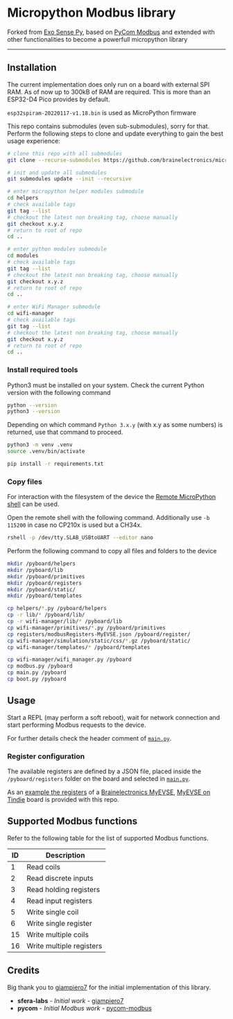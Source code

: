 # Micropython Modbus library

Forked from [Exo Sense Py][ref-sferalabs-exo-sense], based on
[PyCom Modbus][ref-pycom-modbus] and extended with other functionalities to
become a powerfull micropython library

---------------

## Installation

The current implementation does only run on a board with external SPI RAM. As
of now up to 300kB of RAM are required. This is more than an ESP32-D4 Pico
provides by default.

`esp32spiram-20220117-v1.18.bin` is used as MicroPython firmware

This repo contains submodules (even sub-submodules), sorry for that.
Perform the following steps to clone and update everything to gain the best
usage experience:

```bash
# clone this repo with all submodules
git clone --recurse-submodules https://github.com/brainelectronics/micropython-modbus.git

# init and update all submodules
git submodules update --init --recursive

# enter micropython helper modules submodule
cd helpers
# check available tags
git tag --list
# checkout the latest non breaking tag, choose manually
git checkout x.y.z
# return to root of repo
cd ..

# enter python modules submodule
cd modules
# check available tags
git tag --list
# checkout the latest non breaking tag, choose manually
git checkout x.y.z
# return to root of repo
cd ..

# enter WiFi Manager submodule
cd wifi-manager
# check available tags
git tag --list
# checkout the latest non breaking tag, choose manually
git checkout x.y.z
# return to root of repo
cd ..
```

### Install required tools

Python3 must be installed on your system. Check the current Python version
with the following command

```bash
python --version
python3 --version
```

Depending on which command `Python 3.x.y` (with x.y as some numbers) is
returned, use that command to proceed.

```bash
python3 -m venv .venv
source .venv/bin/activate

pip install -r requirements.txt
```

### Copy files

For interaction with the filesystem of the device the
[Remote MicroPython shell][ref-remote-upy-shell] can be used.

Open the remote shell with the following command. Additionally use `-b 115200`
in case no CP210x is used but a CH34x.

```bash
rshell -p /dev/tty.SLAB_USBtoUART --editor nano
```

Perform the following command to copy all files and folders to the device

```bash
mkdir /pyboard/helpers
mkdir /pyboard/lib
mkdir /pyboard/primitives
mkdir /pyboard/registers
mkdir /pyboard/static/
mkdir /pyboard/templates

cp helpers/*.py /pyboard/helpers
cp -r lib/* /pyboard/lib/
cp -r wifi-manager/lib/* /pyboard/lib
cp wifi-manager/primitives/*.py /pyboard/primitives
cp registers/modbusRegisters-MyEVSE.json /pyboard/register/
cp wifi-manager/simulation/static/css/*.gz /pyboard/static/
cp wifi-manager/templates/* /pyboard/templates

cp wifi-manager/wifi_manager.py /pyboard
cp modbus.py /pyboard
cp main.py /pyboard
cp boot.py /pyboard
```

<!--
#### uPIP

Connect to the device, setup the WiFi connection as recommended and install
this package with the following two lines

```python
# WiFi connection must be established before of course
import upip
upip.install('micropython-modbus')
```

[Micropython lib README](https://github.com/micropython/micropython-lib/blob/3c383f6d2864a4b39bbe4ceb2ae8f29b519c9afe/README.md)

    For example, to add collections.defaultdict, copy collections/collections/__init__.py and collections.defaultdict/collections/defaultdict.py to a directory named lib/collections on your device.

[Micropython PyPI packaging guidelines](https://github.com/micropython/micropython/issues/413)
-->

## Usage

Start a REPL (may perform a soft reboot), wait for network connection and
start performing Modbus requests to the device.

For further details check the header comment of [`main.py`](main.py).

<!--
### Device configuration

All configuration parameters are in the [config.py](config/config.py) file.

To access this file on the module join its WiFi network or AccessPoint. A Web
server will be enabled by default. Use a Web browser to connect to
[`192.168.4.1`](http://192.168.4.1/) using the credentials specified in the
[config.py](config/config.py) configuration file.

Refer to [config_network.py](config/config_network.py) for the default WiFi and
AccessPoint credentials.

Download the configuration file, edit it and re-upload it. If using the Web
interface, after the upload, the device will automatically restart using the
new configuration, otherwise, on the next power-on, it will start with the new
configuration.
-->

### Register configuration

The available registers are defined by a JSON file, placed inside the
`/pyboard/registers` folder on the board and selected in [`main.py`](main.py).

As an [example the registers](registers/modbusRegisters-MyEVSE.json) of a
[Brainelectronics MyEVSE][ref-myevse-be], [MyEVSE on Tindie][ref-myevse-tindie]
board is provided with this repo.

<!--
Configure it to work as Modbus RTU slave **or** Modbus TCP server, by setting
`MB_RTU_ADDRESS` **or** `MB_TCP_IP` to a valid value. If both are set, the TCP
configuration will be ignored. If neither are, it will boot as
*not configured* and endup in the REPL.

When configured as Modbus TCP server, the configuration Web interface will be
available at the configured IP address.
-->

<!--
## Available webpages

| URL | Description |
|-----|-------------|
| / | Config page of device |
| /config | Config JSON of Modbus RTU/TCP |
| /config-network | Config JSON of network |
-->

## Supported Modbus functions

Refer to the following table for the list of supported Modbus functions.

| ID | Description |
|----|-------------|
| 1  | Read coils |
| 2  | Read discrete inputs |
| 3  | Read holding registers |
| 4  | Read input registers |
| 5  | Write single coil |
| 6  | Write single register |
| 15 | Write multiple coils |
| 16 | Write multiple registers |

## Credits

Big thank you to [giampiero7][ref-giampiero7] for the initial implementation
of this library.

* **sfera-labs** - *Initial work* - [giampiero7][ref-sferalabs-exo-sense]
* **pycom** - *Initial Modbus work* - [pycom-modbus][ref-pycom-modbus]

<!-- Links -->
[ref-sferalabs-exo-sense]: https://github.com/sfera-labs/exo-sense-py-modbus
[ref-pycom-modbus]: https://github.com/pycom/pycom-modbus
[ref-remote-upy-shell]: https://github.com/dhylands/rshell
[ref-myevse-be]: https://brainelectronics.de/
[ref-myevse-tindie]: https://www.tindie.com/stores/brainelectronics/
[ref-giampiero7]: https://github.com/giampiero7
